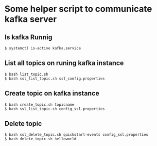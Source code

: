 # Some helper script to communicate kafka server

## Is kafka Runnig

```
$ systemctl is-active kafka.service
```

## List all topics on runing kafka instance

```
$ bash list_topic.sh
$ bash ssl_list_topic.sh ssl_config.properties
```

## Create topic on kafka instance

```
$ bash create_topic.sh topicname
$ bash ssl_list_topic.sh config_ssl.properties
```

## Delete topic

```
$ bash ssl_delete_topic.sh quickstart-events config_ssl.properties
$ bash delete_topic.sh helloworld
```


